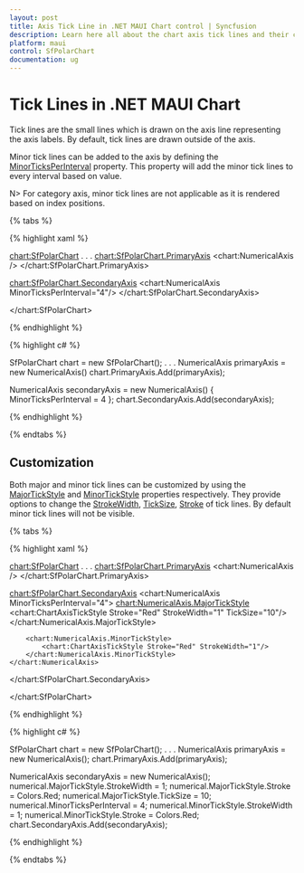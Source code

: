 ```yaml
---
layout: post
title: Axis Tick Line in .NET MAUI Chart control | Syncfusion
description: Learn here all about the chart axis tick lines and their customization in the Syncfusion .NET MAUI Chart (SfPolarChart) control.
platform: maui
control: SfPolarChart
documentation: ug
---
```


# Tick Lines in .NET MAUI Chart

Tick lines are the small lines which is drawn on the axis line representing the axis labels. By default, tick lines are drawn outside of the axis.

Minor tick lines can be added to the axis by defining the [MinorTicksPerInterval]() property. This property will add the minor tick lines to every interval based on value.

N> For category axis, minor tick lines are not applicable as it is rendered based on index positions.

{% tabs %}

{% highlight xaml %}

<chart:SfPolarChart>
. . .
<chart:SfPolarChart.PrimaryAxis>
    <chart:NumericalAxis />
</chart:SfPolarChart.PrimaryAxis>

<chart:SfPolarChart.SecondaryAxis>
    <chart:NumericalAxis MinorTicksPerInterval="4"/>
</chart:SfPolarChart.SecondaryAxis>

</chart:SfPolarChart>

{% endhighlight %}

{% highlight c# %}

SfPolarChart chart = new SfPolarChart();
. . .
NumericalAxis primaryAxis = new NumericalAxis()
chart.PrimaryAxis.Add(primaryAxis);

NumericalAxis secondaryAxis = new NumericalAxis()
{
    MinorTicksPerInterval = 4 
};
chart.SecondaryAxis.Add(secondaryAxis);

{% endhighlight %}

{% endtabs %}

## Customization

Both major and minor tick lines can be customized by using the [MajorTickStyle]() and [MinorTickStyle]() properties respectively. They provide options to change the [StrokeWidth](), [TickSize](), [Stroke]() of tick lines. By default minor tick lines will not be visible.

{% tabs %}

{% highlight xaml %}

<chart:SfPolarChart>
. . .
<chart:SfPolarChart.PrimaryAxis>
    <chart:NumericalAxis />
</chart:SfPolarChart.PrimaryAxis>

<chart:SfPolarChart.SecondaryAxis>
    <chart:NumericalAxis MinorTicksPerInterval="4">
        <chart:NumericalAxis.MajorTickStyle>
            <chart:ChartAxisTickStyle Stroke="Red"
									  StrokeWidth="1"
									  TickSize="10"/>
        </chart:NumericalAxis.MajorTickStyle>
        
        <chart:NumericalAxis.MinorTickStyle>
            <chart:ChartAxisTickStyle Stroke="Red" StrokeWidth="1"/>
        </chart:NumericalAxis.MinorTickStyle>
    </chart:NumericalAxis>
</chart:SfPolarChart.SecondaryAxis>

</chart:SfPolarChart>

{% endhighlight %}

{% highlight c# %}

SfPolarChart chart = new SfPolarChart();
. . .
NumericalAxis primaryAxis = new NumericalAxis();
chart.PrimaryAxis.Add(primaryAxis);

NumericalAxis secondaryAxis = new NumericalAxis();
numerical.MajorTickStyle.StrokeWidth = 1;
numerical.MajorTickStyle.Stroke = Colors.Red;
numerical.MajorTickStyle.TickSize = 10;
numerical.MinorTicksPerInterval = 4;
numerical.MinorTickStyle.StrokeWidth = 1;
numerical.MinorTickStyle.Stroke = Colors.Red;
chart.SecondaryAxis.Add(secondaryAxis);

{% endhighlight %}

{% endtabs %}